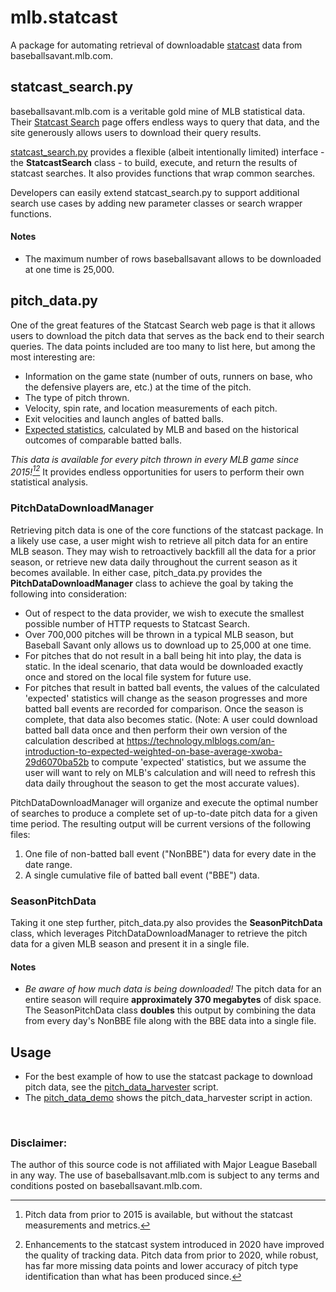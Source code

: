 # mlb.statcast

A package for automating retrieval of downloadable [statcast](https://www.mlb.com/glossary/statcast) data from 
baseballsavant.mlb.com.

## statcast_search.py

baseballsavant.mlb.com is a veritable gold mine of MLB statistical data. Their 
[Statcast Search](https://baseballsavant.mlb.com/statcast_search) page offers endless ways to query that data, and the 
site generously allows users to download their query results.

[statcast_search.py](https://github.com/leftyhook/mlb/blob/main/mlb/statcast/statcast_search.py) provides a flexible 
(albeit intentionally limited) interface - the __StatcastSearch__ class - to build, execute, and return the results of 
statcast searches. It also provides functions that wrap common searches.  

Developers can easily extend statcast_search.py to support additional search use cases by adding new parameter classes 
or search wrapper functions.

#### Notes

* The maximum number of rows baseballsavant allows to be downloaded at one time is 25,000.

## pitch_data.py

One of the great features of the Statcast Search web page is that it allows users to download the pitch data that serves
as the back end to their search queries. The data points included are too many to list here, but among the most
interesting are:
- Information on the game state (number of outs, runners on base, who the defensive players are, etc.) at the time of 
the pitch.
- The type of pitch thrown.
- Velocity, spin rate, and location measurements of each pitch.
- Exit velocities and launch angles of batted balls.
- [Expected statistics](https://baseballsavant.mlb.com/leaderboard/expected_statistics), 
calculated by MLB and based on the historical outcomes of comparable batted balls.

*This data is available for every pitch thrown in every MLB game since 2015![^1][^2]* It provides endless opportunities for 
users to perform their own statistical analysis.

### PitchDataDownloadManager

Retrieving pitch data is one of the core functions of the statcast package. In a likely use case, a user might wish to
retrieve all pitch data for an entire MLB season. They may wish to retroactively backfill all the data for a prior
season, or retrieve new data daily throughout the current season as it becomes available. In either case, pitch_data.py
provides the __PitchDataDownloadManager__ class to achieve the goal by taking the following into consideration:
* Out of respect to the data provider, we wish to execute the smallest possible number of HTTP requests to Statcast Search.
* Over 700,000 pitches will be thrown in a typical MLB season, but Baseball Savant only allows us to download up to 
25,000 at one time.
* For pitches that do not result in a ball being hit into play, the data is static. In the ideal scenario, that data
would be downloaded exactly once and stored on the local file system for future use.
* For pitches that result in batted ball events, the values of the calculated 'expected' statistics will change as the
season progresses and more batted ball events are recorded for comparison. Once the season is complete, that data also
becomes static. (Note: A user could download batted ball data once and then perform their own version of the calculation 
described at https://technology.mlblogs.com/an-introduction-to-expected-weighted-on-base-average-xwoba-29d6070ba52b
to compute 'expected' statistics, but we assume the user will want to rely on MLB's calculation and will need to 
refresh this data daily throughout the season to get the most accurate values).

PitchDataDownloadManager will organize and execute the optimal number of searches to produce a complete set of 
up-to-date pitch data for a given time period. The resulting output will be current versions of the following files:
1. One file of non-batted ball event ("NonBBE") data for every date in the date range.
2. A single cumulative file of batted ball event ("BBE") data.

### SeasonPitchData

Taking it one step further, pitch_data.py also provides the __SeasonPitchData__ class, which leverages 
PitchDataDownloadManager to retrieve the pitch data for a given MLB season and present it in a single file.

#### Notes

- *Be aware of how much data is being downloaded!* The pitch data for an entire season will require **approximately 370
megabytes** of disk space. The SeasonPitchData class **doubles** this output by combining the data from every day's 
NonBBE file along with the BBE data into a single file.

## Usage

* For the best example of how to use the statcast package to download pitch data, see the 
[pitch_data_harvester](https://github.com/leftyhook/mlb/blob/main/mlb/scripts/pitch_data_harvester.py) script.
* The [pitch_data_demo](https://github.com/leftyhook/mlb/blob/main/mlb/pitch_data_demo) shows the pitch_data_harvester 
script in action.

<br/>

[^1]: Pitch data from prior to 2015 is available, but without the statcast measurements and metrics.

[^2]: Enhancements to the statcast system introduced in 2020 have improved the quality of tracking data. Pitch data from
prior to 2020, while robust, has far more missing data points and lower accuracy of pitch type identification than what
has been produced since.

### Disclaimer:

The author of this source code is not affiliated with Major League Baseball in any way.
The use of baseballsavant.mlb.com is subject to any terms and conditions posted on baseballsavant.mlb.com.